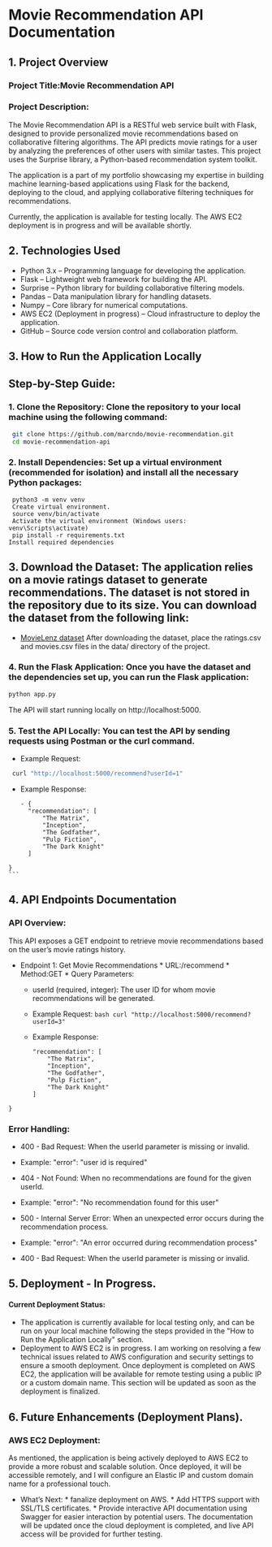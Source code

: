 # Movie Recommendation API Documentation

## 1. Project Overview
 ### Project Title:Movie Recommendation API
 ### Project Description:
The Movie Recommendation API is a RESTful web service built with Flask, designed to provide personalized movie recommendations based on collaborative filtering algorithms. The API predicts movie ratings for a user by analyzing the preferences of other users with similar tastes. This project uses the Surprise library, a Python-based recommendation system toolkit.

The application is a part of my portfolio showcasing my expertise in building machine learning-based applications using Flask for the backend, deploying to the cloud, and applying collaborative filtering techniques for recommendations.

Currently, the application is available for testing locally. The AWS EC2 deployment is in progress and will be available shortly.

## 2. Technologies Used
 * Python 3.x – Programming language for developing the application.
 * Flask – Lightweight web framework for building the API.
 * Surprise – Python library for building collaborative filtering models.
 * Pandas – Data manipulation library for handling datasets.
 * Numpy – Core library for numerical computations.
 * AWS EC2 (Deployment in progress) – Cloud infrastructure to deploy the application.
 * GitHub – Source code version control and collaboration platform.

## 3. How to Run the Application Locally
 ## Step-by-Step Guide:
  ### 1. Clone the Repository: Clone the repository to your local machine using the following command:
 ```bash
  git clone https://github.com/marcndo/movie-recommendation.git
  cd movie-recommendation-api
   ```
  ### 2. Install Dependencies: Set up a virtual environment (recommended for isolation) and install all the necessary Python packages:
  ```
   python3 -m venv venv
   Create virtual environment.
   source venv/bin/activate
   Activate the virtual environment (Windows users: venv\Scripts\activate)
   pip install -r requirements.txt
  Install required dependencies
   ```
  ## 3. Download the Dataset: The application relies on a movie ratings dataset to generate recommendations. The dataset is not stored in the repository due to its size. You can download the dataset from the following link:
   * [MovieLenz dataset](https://www.kaggle.com/datasets/grouplens/movielens-20m-dataset)
After downloading the dataset, place the ratings.csv and movies.csv files in the data/ directory of the project.
  ### 4. Run the Flask Application: Once you have the dataset and the dependencies set up, you can run the Flask application:
```bash
python app.py
```
The API will start running locally on http://localhost:5000.
  ### 5. Test the API Locally: You can test the API by sending requests using Postman or the curl command.
   * Example Request:
 ```bash
  curl "http://localhost:5000/recommend?userId=1"
 ```
   * Example Response:
     ```
     - {
       "recommendation": [
           "The Matrix",
           "Inception",
           "The Godfather",
           "Pulp Fiction",
           "The Dark Knight"
       ]
    }
    ```
  ## 4. API Endpoints Documentation
   ### API Overview:
This API exposes a GET endpoint to retrieve movie recommendations based on the user’s movie ratings history.
   - Endpoint 1: Get Movie Recommendations
    * URL:/recommend
    * Method:GET
    * Query Parameters:
     * userId (required, integer): The user ID for whom movie recommendations will be generated.
     * Example Request:
    ```bash
    curl "http://localhost:5000/recommend?userId=3"
    ```
  
     * Example Response:
       ``` {
       "recommendation": [
           "The Matrix",
           "Inception",
           "The Godfather",
           "Pulp Fiction",
           "The Dark Knight"
       ]
    }
  ### Error Handling:
  * 400 - Bad Request: When the userId parameter is missing or invalid.
   * Example: "error": "user id is required"
  * 404 - Not Found: When no recommendations are found for the given userId.
   * Example: "error": "No recommendation found for this user"
  * 500 - Internal Server Error: When an unexpected error occurs during the recommendation process.
   * Example: "error": "An error occurred during recommendation process"

  * 400 - Bad Request: When the userId parameter is missing or invalid.

    
  ## 5. Deployment - In Progress.
  #### Current Deployment Status:
   * The application is currently available for local testing only, and can be run on your local machine following the steps provided in the "How to Run the Application Locally" section.
   * Deployment to AWS EC2 is in progress. I am working on resolving a few technical issues related to AWS configuration and security settings to ensure a smooth deployment.
Once deployment is completed on AWS EC2, the application will be available for remote testing using a public IP or a custom domain name. This section will be updated as soon as the deployment is finalized.

 ## 6. Future Enhancements (Deployment Plans).
  ### AWS EC2 Deployment:
 As mentioned, the application is being actively deployed to AWS EC2 to provide a more robust and scalable solution. Once deployed, it will be accessible remotely, and I will configure an Elastic IP and custom domain name for a professional touch.
   * What’s Next:
    * fanalize deployment on AWS.
    * Add HTTPS support with SSL/TLS certificates.
    * Provide interactive API documentation using Swagger for easier interaction by potential users.
The documentation will be updated once the cloud deployment is completed, and  live API access will be provided for further testing.


